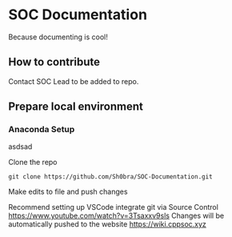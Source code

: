 # SOC Documentation

Because documenting is cool!

## How to contribute

Contact SOC Lead to be added to repo.

## Prepare local environment

### Anaconda Setup

asdsad

Clone the repo
```
git clone https://github.com/Sh0bra/SOC-Documentation.git
```




Make edits to file and push changes


Recommend setting up VSCode integrate git via Source Control https://www.youtube.com/watch?v=3Tsaxxv9sls
Changes will be automatically pushed to the website https://wiki.cppsoc.xyz
